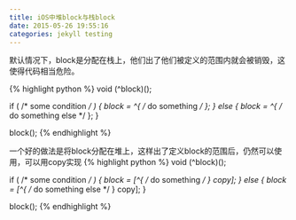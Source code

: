 ```yaml
---
title: iOS中堆block与栈block
date: 2015-05-26 19:55:16
categories: jekyll testing
---
```



默认情况下，block是分配在栈上，他们出了他们被定义的范围内就会被销毁，这使得代码相当危险。

{% highlight python %}
void (^block)();

if ( /* some condition */ ) {
    block = ^{ /* do something */ };
} else {
    block = ^{ /* do something else */ };
}

block();
{% endhighlight %}

一个好的做法是将block分配在堆上，这样出了定义block的范围后，仍然可以使用，可以用copy实现
{% highlight python %}
void (^block)();

if ( /* some condition */ ) {
    block = [^{ /* do something */ } copy];
} else {
    block = [^{ /* do something else */ } copy];
}

block();
{% endhighlight %}
